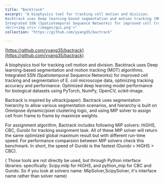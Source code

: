```yaml
---
title: "Backtrack"
excerpt: "A biophysics tool for tracking cell motion and division.
Backtrack uses Deep learning-based segmentation and motion tracking (MOT) algorithms.
Integrated SSN (Spatiotemporal Sequence Networks) for improved cell tracking and segmentation of E. coli microscope data, optimizing tracking accuracy and performance. Optimized deep learning model performance for biological datasets using PyTorch, NumPy, OpenCV, scikit-image.
<br/><img src='/images/gui.png'>"
collection: "https://github.com/yyang35/bactrack"

---
```


[https://github.com/yyang35/bactrack](https://github.com/yyang35/bactrack)

A biophysics tool for tracking cell motion and division.
Backtrack uses Deep learning-based segmentation and motion tracking (MOT) algorithms.
Integrated SSN (Spatiotemporal Sequence Networks) for improved cell tracking and segmentation of E. coli microscope data, optimizing tracking accuracy and performance. Optimized deep learning model performance for biological datasets using PyTorch, NumPy, OpenCV, scikit-image.


Bactrack is inspired by ultrack(paper). Bactrack uses segmentation hierarchy to allow various segmentation scenarios, and hierarchy is built on Omnipose dynamic/pixel clustering logic, and using MIP solver to assign cell from frame to frame by maximize weights.

For assignment algorithm, Bactrack includes following MIP solvers: HiGHS, CBC, Gurobi for tracking assignment task. All of these MIP solver will return the same optimized global maximum result but with different run-time speed. For performance comparsion between MIP solvers check this benchmark. In short, the speed of Gurobi is the fastest (Gurobi > HiGHS > CBC).

( Those tools are not directly be used, but through Python interface libraries: specifically: Scipy.milp for HiGHS, and python_mip for CBC and Gurobi. So if you look at solvers name: MipSolver,ScipySolver, it's interface name rather than solver name)


